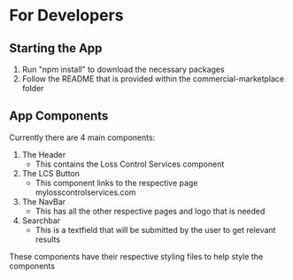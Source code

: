 # For Developers
## Starting the App
1. Run "npm install" to download the necessary packages
2. Follow the README that is provided within the commercial-marketplace folder
## App Components
Currently there are 4 main components:
1. The Header
    * This contains the Loss Control Services component
2. The LCS Button
    *  This component links to the respective page mylosscontrolservices.com
3. The NavBar
    * This has all the other respective pages and logo that is needed
4. Searchbar
    * This is a textfield that will be submitted by the user to get relevant results

These components have their respective styling files to help style the components